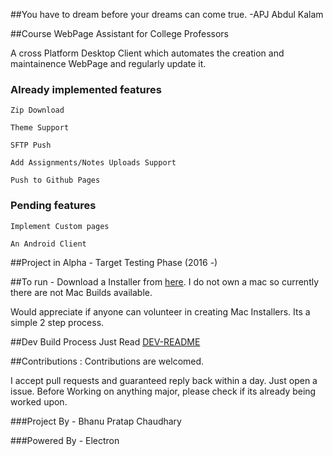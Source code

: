 ##You have to dream before your dreams can come true. 
  -APJ Abdul Kalam

##Course WebPage Assistant for College Professors

A cross Platform Desktop Client which automates the creation and maintainence WebPage and regularly update it.


### Already implemented features
	
	Zip Download

	Theme Support

	SFTP Push

	Add Assignments/Notes Uploads Support

	Push to Github Pages

### Pending features

	Implement Custom pages

	An Android Client

##Project in Alpha - Target Testing Phase (2016 -)

##To run -
 Download a Installer from [here](https://github.com/navya/Kalam/releases). 
 I do not own a mac so currently there are not Mac Builds available.
 
  Would appreciate if anyone can 
 volunteer in creating Mac Installers. Its a simple 2 step process.

##Dev Build Process
 Just Read [DEV-README](https://github.com/navya/Kalam/blob/master/DEV-README.md)


##Contributions : 
Contributions are welcomed.

I accept pull requests and guaranteed reply back within a day.
Just open a issue. Before Working on anything major, please check if its already being worked upon.

###Project By - Bhanu Pratap Chaudhary

###Powered By - Electron
